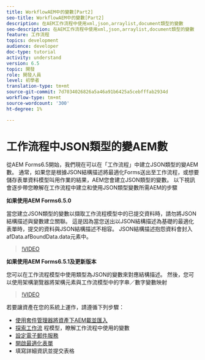 ```yaml
---
title: WorkflowAEM中的變數[Part2]
seo-title: WorkflowAEM中的變數[Part2]
description: 在AEM工作流程中使用xml,json,arraylist,document類型的變數
seo-description: 在AEM工作流程中使用xml,json,arraylist,document類型的變數
feature: 工作流程
topics: development
audience: developer
doc-type: tutorial
activity: understand
version: 6.5
topic: 開發
role: 開發人員
level: 初學者
translation-type: tm+mt
source-git-commit: 7d7034026826a5a46a91b6425a5cebfffab2934d
workflow-type: tm+mt
source-wordcount: '300'
ht-degree: 1%

---
```


# 工作流程中JSON類型的變AEM數

從AEM Forms6.5開始，我們現在可以在「工作流程」中建立JSON類型的變AEM數。 通常，如果您是根據JSON結構描述將最適化Forms送出至工作流程，或想要儲存表單資料模型叫用作業的結果，AEM您會建立JSON類型的變數。 以下視訊會逐步帶您瞭解在工作流程中建立和使用JSON類型變數所需AEM的步驟

**如果使用AEM Forms6.5.0**

當您建立JSON類型的變數以擷取工作流程模型中的已提交資料時，請勿將JSON結構描述與變數建立關聯。 這是因為當您送出以JSON結構描述為基礎的最適化表單時，提交的資料與JSON結構描述不相容。 JSON結構描述抱怨資料會封入afData.afBoundData.data元素中。

>[!VIDEO](https://video.tv.adobe.com/v/26444?quality=12&learn=on)


**如果使用AEM Forms6.5.1及更新版本**

您可以在工作流程模型中使用類型為JSON的變數來對應結構描述。 然後，您可以使用架構瀏覽器將架構元素與工作流模型中的字串／數字變數映射

>[!VIDEO](https://video.tv.adobe.com/v/28097?quality=12&learn=on)

若要讓資產在您的系統上運作，請遵循下列步驟：

* [使用套件管理器將資產下AEM載並匯入](assets/jsonandstringvariable.zip)
* [探索工作流](http://localhost:4502/editor.html/conf/global/settings/workflow/models/jsonvariable.html) 程模型，瞭解工作流程中使用的變數
* [設定電子郵件服務](https://helpx.adobe.com/experience-manager/6-5/sites/administering/using/notification.html#ConfiguringtheMailService)
* [開啟最適化表單](http://localhost:4502/content/dam/formsanddocuments/afbasedonjson/jcr:content?wcmmode=disabled)
* 填寫詳細資訊並提交表格
